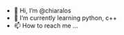 - 👋 Hi, I’m @chiaralos
- 🌱 I’m currently learning python, c++
- 📫 How to reach me ...

<!---
chiaralos/chiaralos is a ✨ special ✨ repository because its `README.md` (this file) appears on your GitHub profile.
You can click the Preview link to take a look at your changes.
--->
